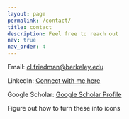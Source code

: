 ```yaml
---
layout: page
permalink: /contact/
title: contact
description: Feel free to reach out
nav: true
nav_order: 4
---
```


Email: [cl.friedman@berkeley.edu](mailto:cl.friedman@berkeley.edu)  

LinkedIn: [Connect with me here](https://www.linkedin.com/in/clara-friedman-od-b1b8631b1/?lipi=urn%3Ali%3Apage%3Ad_flagship3_people%3BWHj50%2BTqSOSpofHiKoey6g%3D%3D)  

Google Scholar: [Google Scholar Profile](https://scholar.google.com/citations?user=3AfiygwAAAAJ&hl=en)



Figure out how to turn these into icons
